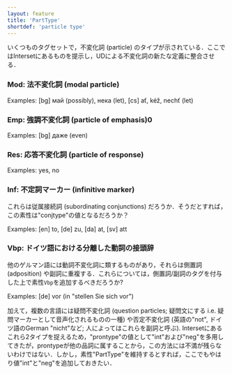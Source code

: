 ```yaml
---
layout: feature
title: 'PartType'
shortdef: 'particle type'
---
```


いくつものタグセットで，不変化詞 (particle) のタイプが示されている．ここではIntersetにあるものを提示し，UDによる不変化詞の新たな定義に整合させる．

### Mod: 法不変化詞 (modal particle)

Examples: [bg] май (possibly), нека (let), [cs] ať, kéž, nechť (let)

### Emp: 強調不変化詞 (particle of emphasis)0

Examples: [bg] даже (even)

### Res: 応答不変化詞 (particle of response)

Examples: yes, no

### Inf: 不定詞マーカー (infinitive marker)

これらは従属接続詞 (subordinating conjunctions) だろうか．そうだとすれば，この素性は"conjtype"の値となるだろうか？

Examples: [en] to, [de] zu, [da] at, [sv] att

### Vbp: ドイツ語における分離した動詞の接頭辞

他のゲルマン語には動詞不変化詞に類するものがあり，それらは側置詞 (adposition) や副詞に重複する．これらについては，側置詞/副詞のタグを付与した上で素性`Vbp`を追加するべきだろうか?

  Examples: [de] vor
(in "stellen Sie sich vor")

加えて，複数の言語には疑問不変化詞 (question particles; 疑問文にする i.e. 疑問マーカーとして音声化されるものの一種) や否定不変化詞 (英語の"not", ドイツ語のGerman "nicht"など; 人によってはこれらを副詞と呼ぶ). Intersetにあるこれら2タイプを捉えるため，"prontype"の値として"int"および"neg"を多用してきたが，prontypeが他の品詞に属することから，この方法には不満が残らないわけではない．しかし，素性"PartType"を維持するとすれば，ここでもやはり値"int"と"neg"を追加しておきたい．
